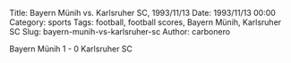 Title: Bayern Münih vs. Karlsruher SC, 1993/11/13
Date: 1993/11/13 00:00
Category: sports
Tags: football, football scores, Bayern Münih, Karlsruher SC
Slug: bayern-munih-vs-karlsruher-sc
Author: carbonero


Bayern Münih 1 - 0 Karlsruher SC
